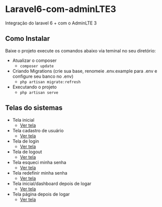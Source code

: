 # Laravel6-com-adminLTE3
Integração do laravel 6 + com o AdminLTE 3

## Como Instalar

Baixe o projeto execute os comandos abaixo via teminal no seu diretório:
* Atualizar o composer
    * ``` composer update ```
* Criando Migrations (crie sua base, renomeie .env.example para .env e configure seu banco no .env)
    * ``` php artisan migrate:refresh ```
* Executando o projeto 
    * ``` php artisan serve ```

## Telas do sistemas

* Tela inicial
    * [Ver tela](https://github.com/dnsdigitaltech/Laravel6-com-adminLTE3/blob/master/public/telas-do-sistema/tela-inicial.png?raw=true)
* Tela cadastro de usuário
    * [Ver tela](https://github.com/dnsdigitaltech/Laravel6-com-adminLTE3/blob/master/public/telas-do-sistema/tela-cadastro-usuario.png?raw=true)
* Tela de login
    * [Ver tela](https://github.com/dnsdigitaltech/Laravel6-com-adminLTE3/blob/master/public/telas-do-sistema/tela-de-login.png?raw=true)
* Tela de logout
    * [Ver tela](https://github.com/dnsdigitaltech/Laravel6-com-adminLTE3/blob/master/public/telas-do-sistema/tela-de-logout.png?raw=true)
* Tela esqueci minha senha
    * [Ver tela](https://github.com/dnsdigitaltech/Laravel6-com-adminLTE3/blob/master/public/telas-do-sistema/tela-de-esqueci-a-senha.png?raw=true)
* Tela redefinir minha senha
    * [Ver tela](https://github.com/dnsdigitaltech/Laravel6-com-adminLTE3/blob/master/public/telas-do-sistema/tela-redefinir-senha.png?raw=true)
* Tela inicial/dashboard depois de logar
    * [Ver tela](https://github.com/dnsdigitaltech/Laravel6-com-adminLTE3/blob/master/public/telas-do-sistema/tela-inicial-do-sistema.png?raw=true)
* Tela página depois de logar
    * [Ver tela](https://github.com/dnsdigitaltech/Laravel6-com-adminLTE3/blob/master/public/telas-do-sistema/tela-de-paginas.png?raw=true)
